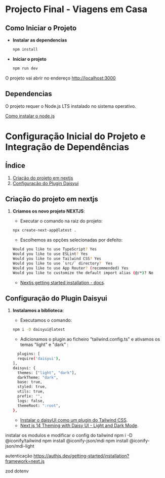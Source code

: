 # Projecto Final - Viagens em Casa 

## Como Iniciar o Projeto

- **Instalar as dependencias**

  ```bash
  npm install
  ```

- **Iniciar o projeto**
  ```bash
  npm run dev
  ```

O projeto vai abrir no endereço [http://localhost:3000](http://localhost:3000)

## Dependencias

O projeto requer o Node.js LTS instalado no sistema operativo.

[Como instalar o node.js](https://nodejs.org/en/download/package-manager)



# Configuração Inicial do Projeto e Integração de Dependências

## Índice

1. [Criação do projeto em nextjs](#criação-do-projeto-em-nextjs)
2. [Configuração do Plugin Daisyui](#configuração-do-plugin-daisyui)


## Criação do projeto em nextjs

1. **Criamos os novo projeto NEXTJS**:
   
    - Executar o comando na raiz do projeto:
    ```bash
    npx create-next-app@latest .
    ```
    - Escolhemos as opções selecionadas por defeito:
    ```bash
    Would you like to use TypeScript? Yes
    Would you like to use ESLint? Yes
    Would you like to use Tailwind CSS? Yes
    Would you like to use `src/` directory?  Yes
    Would you like to use App Router? (recommended) Yes
    Would you like to customize the default import alias (@/*)? No
    ```
   - [Nextjs getting started installation - docs](https://nextjs.org/docs/getting-started/installation).

## Configuração do Plugin Daisyui
1. **Instalamos a biblioteca**:

    - Executamos o comando:
    ```bash
    npm i -D daisyui@latest
    ```
    
    - Adicionamos o plugin ao ficheiro "tailwind.config.ts" e ativamos os temas "light" e "dark" :
    ```bash
      plugins: [
      require('daisyui'),
    ],
    daisyui: {
      themes: ["light", "dark"],
      darkTheme: "dark", 
      base: true, 
      styled: true, 
      utils: true, 
      prefix: "", 
      logs: false, 
      themeRoot: ":root", 
    },
    ```
    - [Instalar o daisyUI como um plugin do Tailwind CSS](https://daisyui.com/docs/install/).
    - [Next js 14 Theming with Daisy UI - Light and Dark Mode](https://daisyui.com/resources/videos/next-js-14-theming-with-daisy-ui-light-and-dark-mode-zxrnzv0rews/).


instalar os modulos e modificar o config do tailwind
npm i -D @iconify/tailwind
npm install @iconify-json/mdi
npm install @iconify-json/mdi-light

autenticação
https://authjs.dev/getting-started/installation?framework=next.js

zod
dotenv
